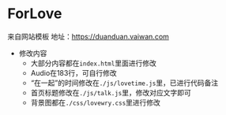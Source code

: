 # ForLove
来自网站模板
地址：https://duanduan.vaiwan.com
* 修改内容
    * 大部分内容都在`index.html`里面进行修改
    * Audio在183行，可自行修改
    * “在一起”的时间修改在`./js/lovetime.js`里，已进行代码备注
    * 首页标题修改在`./js/talk.js`里，修改对应文字即可
    * 背景图都在`./css/lovewry.css`里进行修改